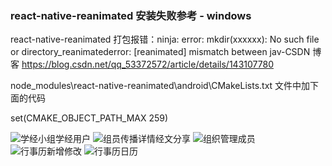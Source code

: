 ### react-native-reanimated 安装失败参考 - windows

react-native-reanimated 打包报错：ninja: error: mkdir(xxxxxx): No such file or directory_reanimatederror: [reanimated] mismatch between jav-CSDN 博客
https://blog.csdn.net/qq_53372572/article/details/143107780

node_modules\react-native-reanimated\android\CMakeLists.txt 文件中加下面的代码

set(CMAKE_OBJECT_PATH_MAX 259)

![学经小组学经用户](./example/学经小组学经用户.png)
![组员传播详情经文分享](./example/组员传播详情经文分享.png)
![组织管理成员](./example/组织管理成员.png)
![行事历新增修改](./example/行事历新增修改.png)
![行事历日历](./example/行事历日历.png)
